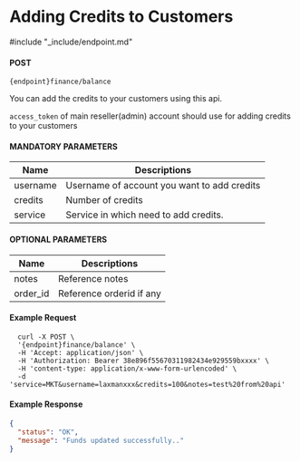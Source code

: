 # Adding Credits to Customers
#include "_include/endpoint.md"

#### POST

```
{endpoint}finance/balance
```

You can add the credits to your customers using this api.

`access_token` of main reseller(admin) account should use for adding credits to your customers

#### MANDATORY PARAMETERS

| Name     | Descriptions                                |
| -------- | ------------------------------------------- |
| username | Username of account you want to add credits |
| credits  | Number of credits                           |
| service  | Service in which need to add credits.       |

#### OPTIONAL PARAMETERS

| Name     | Descriptions             |
| -------- | ------------------------ |
| notes    | Reference notes          |
| order_id | Reference orderid if any |

#### Example Request

```curl
  curl -X POST \
  '{endpoint}finance/balance' \
  -H 'Accept: application/json' \
  -H 'Authorization: Bearer 38e896f55670311982434e929559bxxxx' \
  -H 'content-type: application/x-www-form-urlencoded' \
  -d 'service=MKT&username=laxmanxxx&credits=100&notes=test%20from%20api'
```

#### Example Response

```json
{
  "status": "OK",
  "message": "Funds updated successfully.."
}
```
